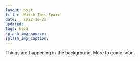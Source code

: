 ```yaml
---
layout: post
title:  Watch This Space
date:   2022-10-23
updated: 
tags: blog
splash_img_source: 
splash_img_caption: 
---
```

Things are happening in the background. More to come soon.